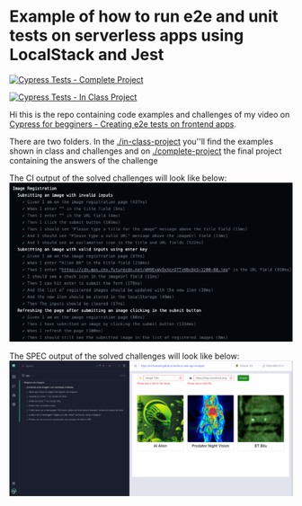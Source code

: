 # Example of how to run e2e and unit tests on serverless apps using LocalStack and Jest

[![Cypress Tests - Complete Project](https://github.com/ErickWendel/cypress-for-begginers/actions/workflows/cypress-complete-project.yml/badge.svg)](https://github.com/ErickWendel/cypress-for-begginers/actions/workflows/cypress-complete-project.yml)

[![Cypress Tests - In Class Project](https://github.com/ErickWendel/cypress-for-begginers/actions/workflows/cypress-in-class-project.yml/badge.svg)](https://github.com/ErickWendel/cypress-for-begginers/actions/workflows/cypress-in-class-project.yml)

Hi this is the repo containing code examples and challenges of my video on [Cypress for begginers - Creating e2e tests on frontend apps](https://bit.ly/mini-curso-cypress). 

There are two folders. In the [./in-class-project](./in-class-project) you''ll find the examples shown in class and challenges and on [./complete-project](./complete-project) the final project containing the answers of the challenge

The CI output of the solved challenges will look like below:
![ci print results](.github/images/ci-print.png)

The SPEC output of the solved challenges will look like below:
![spec print results](.github/images/spec-print.png)